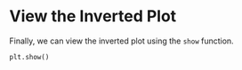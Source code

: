 # View the Inverted Plot

Finally, we can view the inverted plot using the `show` function.

```python
plt.show()
```
